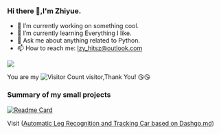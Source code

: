 ### Hi there 👋,I'm Zhiyue.

- 🔭 I’m currently working on something cool.
- 🌱 I’m currently learning Everything I like.
- 💬 Ask me about anything related to Python.
- 📫 How to reach me: lzy_hitsz@outlook.com

![](https://github-readme-stats.vercel.app/api?username=XTBJ&show_icons=true&theme=transparent)

You are my ![Visitor Count](https://profile-counter.glitch.me/XTBJ/count.svg) visitor,Thank You! :kissing_heart::kissing_heart:

### Summary of my small projects

[![Readme Card](https://github-readme-stats.vercel.app/api/pin/?username=XTBJ&repo=EHH_Neural_Network)](git@github.com:XTBJ/EHH_Neural_Network.git)

Visit ([Automatic Leg Recognition and Tracking Car based on Dashgo.md](https://github.com/XTBJ/Summary-of-Small-Projects/blob/ab99cb82dd00652e7607ffca9b8db63f822679bd/Automatic%20Leg%20Recognition%20and%20Tracking%20Car%20based%20on%20Dashgo.md))
